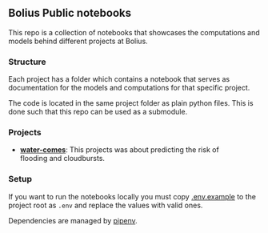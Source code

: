 ## Bolius Public notebooks

This repo is a collection of notebooks that showcases the computations and
models behind different projects at Bolius.

### Structure

Each project has a folder which contains a notebook that serves as documentation
for the models and computations for that specific project.

The code is located in the same project folder as plain python files. This is
done such that this repo can be used as a submodule.

### Projects

- **[water-comes][water_comes]**: This projects was about predicting the risk of
  flooding and cloudbursts.

### Setup

If you want to run the notebooks locally you must copy
[.env.example][example_env] to the project root as `.env` and replace the values
with valid ones.

Dependencies are managed by [pipenv](https://github.com/pypa/pipenv).

[water_comes]: https://github.com/Bolius/notebooks/water_comes/Hollowings.ipynb
[example_env]: https://github.com/Bolius/notebooks/.env.example
